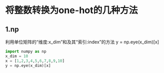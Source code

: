 # 将整数转换为one-hot的几种方法

## 1.np
利用单位矩阵的“维度:x_dim”和及其“索引:index”的方法
y = np.eye(x_dim)[x]
```py
import numpy as np
x_dim = 10
x = [1,2,3,4,5,6,7,8,9,10]
y = np.eye(x_dim)[x]
```
